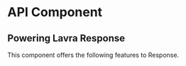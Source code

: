 # API Component
## Powering Lavra Response

This component offers the following features to Response.